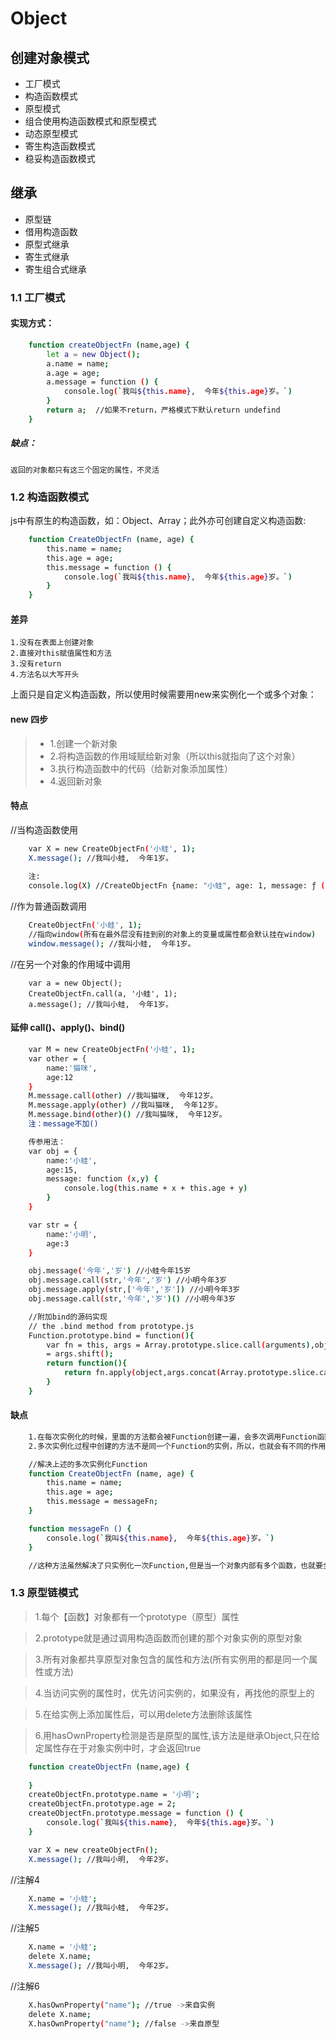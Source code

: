 # Object

## 创建对象模式
* 工厂模式
* 构造函数模式
* 原型模式
* 组合使用构造函数模式和原型模式
* 动态原型模式
* 寄生构造函数模式
* 稳妥构造函数模式

## 继承
* 原型链
* 借用构造函数
* 原型式继承
* 寄生式继承
* 寄生组合式继承

### 1.1 工厂模式

#### 实现方式：
``` bash 
    function createObjectFn (name,age) {
        let a = new Object();
        a.name = name;
        a.age = age;
        a.message = function () {
            console.log(`我叫${this.name},  今年${this.age}岁。`)
        }
        return a;  //如果不return，严格模式下默认return undefind
    }
```

##### 缺点：
    返回的对象都只有这三个固定的属性，不灵活



### 1.2 构造函数模式
js中有原生的构造函数，如：Object、Array；此外亦可创建自定义构造函数:
``` bash 
    function CreateObjectFn (name, age) {
        this.name = name;
        this.age = age;
        this.message = function () {
            console.log(`我叫${this.name},  今年${this.age}岁。`)
        }
    }
```

#### 差异
    1.没有在表面上创建对象
    2.直接对this赋值属性和方法
    3.没有return
    4.方法名以大写开头

上面只是自定义构造函数，所以使用时候需要用new来实例化一个或多个对象：

#### new 四步
>* 1.创建一个新对象
>* 2.将构造函数的作用域赋给新对象（所以this就指向了这个对象）
>* 3.执行构造函数中的代码（给新对象添加属性）
>* 4.返回新对象

#### 特点
//当构造函数使用

``` bash 
    var X = new CreateObjectFn('小蛙', 1);
    X.message(); //我叫小蛙,  今年1岁。
    
    注:
    console.log(X) //CreateObjectFn {name: "小蛙", age: 1, message: ƒ ()}
```

//作为普通函数调用
``` bash 
    CreateObjectFn('小蛙', 1);
    //指向window(所有在最外层没有挂到别的对象上的变量或属性都会默认挂在window)
    window.message(); //我叫小蛙,  今年1岁。
```
//在另一个对象的作用域中调用
``` base 
    var a = new Object();
    CreateObjectFn.call(a, '小蛙', 1);
    a.message(); //我叫小蛙,  今年1岁。
```

#### 延伸 call()、apply()、bind()
``` bash 
    var M = new CreateObjectFn('小蛙', 1);
    var other = {
        name:'猫咪',
        age:12
    }
    M.message.call(other) //我叫猫咪,  今年12岁。 
    M.message.apply(other) //我叫猫咪,  今年12岁。
    M.message.bind(other)() //我叫猫咪,  今年12岁。
    注：message不加()
```
``` bash
    传参用法：
    var obj = {
        name:'小蛙',
        age:15,
        message: function (x,y) {
            console.log(this.name + x + this.age + y)
        }
    }

    var str = {
        name:'小明',
        age:3
    }

    obj.message('今年','岁') //小蛙今年15岁
    obj.message.call(str,'今年','岁') //小明今年3岁
    obj.message.apply(str,['今年','岁']) //小明今年3岁
    obj.message.call(str,'今年','岁')() //小明今年3岁
```

``` bash
    //附加bind的源码实现
    // the .bind method from prototype.js
    Function.prototype.bind = function(){
        var fn = this, args = Array.prototype.slice.call(arguments),object 
        = args.shift();
        return function(){
            return fn.apply(object,args.concat(Array.prototype.slice.call(arguments)));
        }
    }
```

#### 缺点
``` bash 
    1.在每次实例化的时候，里面的方法都会被Function创建一遍，会多次调用Function函数
    2.多次实例化过程中创建的方法不是同一个Function的实例，所以，也就会有不同的作用域链和标识符解析
```
``` bash 
    //解决上述的多次实例化Function
    function CreateObjectFn (name, age) {
        this.name = name;
        this.age = age;
        this.message = messageFn;
    }

    function messageFn () {
        console.log(`我叫${this.name},  今年${this.age}岁。`)
    }

    //这种方法虽然解决了只实例化一次Function,但是当一个对象内部有多个函数，也就要全局创建多个函数，就没封装性可言
```

### 1.3 原型链模式
> 1.每个【函数】对象都有一个prototype（原型）属性

> 2.prototype就是通过调用构造函数而创建的那个对象实例的原型对象

> 3.所有对象都共享原型对象包含的属性和方法(所有实例用的都是同一个属性或方法)

> 4.当访问实例的属性时，优先访问实例的，如果没有，再找他的原型上的

> 5.在给实例上添加属性后，可以用delete方法删除该属性

> 6.用hasOwnProperty检测是否是原型的属性,该方法是继承Object,只在给定属性存在于对象实例中时，才会返回true

``` bash
    function createObjectFn (name,age) {
        
    }
    createObjectFn.prototype.name = '小明';
    createObjectFn.prototype.age = 2;
    createObjectFn.prototype.message = function () {
        console.log(`我叫${this.name},  今年${this.age}岁。`)
    }

    var X = new createObjectFn();
    X.message(); //我叫小明,  今年2岁。
```
//注解4
``` bash 
    X.name = '小蛙';
    X.message(); //我叫小蛙,  今年2岁。
```
//注解5
``` bash
    X.name = '小蛙';
    delete X.name;
    X.message(); //我叫小明,  今年2岁。
```
//注解6
``` bash
    X.hasOwnProperty("name"); //true ->来自实例
    delete X.name;
    X.hasOwnProperty("name"); //false ->来自原型
```

